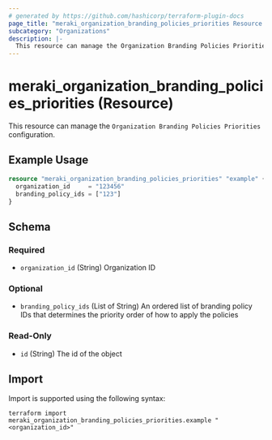 ```yaml
---
# generated by https://github.com/hashicorp/terraform-plugin-docs
page_title: "meraki_organization_branding_policies_priorities Resource - terraform-provider-meraki"
subcategory: "Organizations"
description: |-
  This resource can manage the Organization Branding Policies Priorities configuration.
---
```


# meraki_organization_branding_policies_priorities (Resource)

This resource can manage the `Organization Branding Policies Priorities` configuration.

## Example Usage

```terraform
resource "meraki_organization_branding_policies_priorities" "example" {
  organization_id     = "123456"
  branding_policy_ids = ["123"]
}
```

<!-- schema generated by tfplugindocs -->
## Schema

### Required

- `organization_id` (String) Organization ID

### Optional

- `branding_policy_ids` (List of String) An ordered list of branding policy IDs that determines the priority order of how to apply the policies

### Read-Only

- `id` (String) The id of the object

## Import

Import is supported using the following syntax:

```shell
terraform import meraki_organization_branding_policies_priorities.example "<organization_id>"
```

